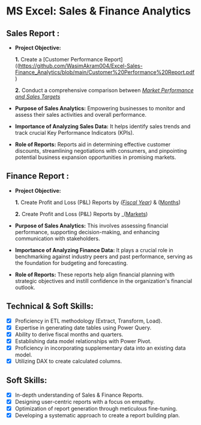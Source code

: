 # MS Excel: Sales & Finance Analytics                                                                                                                                                                                                                                                                                                                                                                                                                                                     

## Sales Report :
- **Project Objective:** 

    **1.** Create a [Customer Performance Report]((https://github.com/WasimAkram004/Excel-Sales-Finance_Analytics/blob/main/Customer%20Performance%20Report.pdf)

    **2.** Conduct a comprehensive comparison between _[Market Performance and Sales Targets](https://github.com/WasimAkram004/Excel-Sales-Finance_Analytics/blob/main/Market%20Performance%20vs%20Target%20Report.pdf)_

- **Purpose of Sales Analytics:** Empowering businesses to monitor and assess their sales activities and overall performance.

- **Importance of Analyzing Sales Data:** It helps identify sales trends and track crucial Key Performance Indicators (KPIs).

- **Role of Reports:** Reports aid in determining effective customer discounts, streamlining negotiations with consumers, and pinpointing potential business expansion opportunities in promising markets.


## Finance Report :

- **Project Objective:** 

    **1.** Create Profit and Loss (P&L) Reports by _([Fiscal Year](https://github.com/WasimAkram004/Excel-Sales-Finance_Analytics/blob/main/P%26L%20Statement%20by%20Fiscal%20Year.pdf))_ & ([Months](https://github.com/WasimAkram004/Excel-Sales-Finance_Analytics/blob/main/P%20%26%20L%20Statement%20By%20Months.pdf))

   **2.** Create Profit and Loss (P&L) Reports by _([Markets](https://github.com/WasimAkram004/Excel-Sales-Finance_Analytics/blob/main/P%20%26%20L%20Statement%20by%20Markets.pdf))

- **Purpose of Sales Analytics:** This involves assessing financial performance, supporting decision-making, and enhancing communication with stakeholders.

- **Importance of Analyzing Finance Data:** It plays a crucial role in benchmarking against industry peers and past performance, serving as the foundation for budgeting and forecasting.
- **Role of Reports:** These reports help align financial planning with strategic objectives and instill confidence in the organization's financial outlook.


## Technical & Soft Skills:
- [x]	Proficiency in ETL methodology (Extract, Transform, Load).
- [x]	Expertise in generating date tables using Power Query.
- [x]	Ability to derive fiscal months and quarters.
- [x]	Establishing data model relationships with Power Pivot.
- [x]	Proficiency in incorporating supplementary data into an existing data model.
- [x]	Utilizing DAX to create calculated columns.

## Soft Skills:
- [x]	In-depth understanding of Sales & Finance Reports.
- [x]	Designing user-centric reports with a focus on empathy.
- [x]	Optimization of report generation through meticulous fine-tuning.
- [x]	Developing a systematic approach to create a report building plan.          
